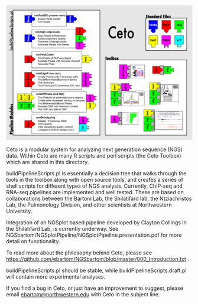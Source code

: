 ![alt text](https://github.com/ebartom/NGSbartom/blob/master/CetoDiagram2.png "Ceto")

Ceto is a modular system for analyzing next generation sequence (NGS) data.  Within Ceto are many R scripts and perl scripts (the Ceto Toolbox) which are shared in this directory.

buildPipelineScripts.pl is essentially a decision tree that walks through the tools in the toolbox along with open source tools, and creates a series of shell scripts for different types of NGS analysis.  Currently, ChIP-seq and RNA-seq pipelines are implemented and well tested.  These are based on collaborations between the Bartom Lab, the Shilatifard lab, the Ntziachristos Lab, the Pulmonology Division, and other scientists at Northwestern University.

Integration of an NGSplot based pipeline developed by Clayton Collings in the Shilatifard Lab, is currently underway.  See NGSbartom/NGSplotPipeline/NGSplotPipeline.presentation.pdf for more detail on functionality.

To read more about the philosophy behind Ceto, please see https://github.com/ebartom/NGSbartom/blob/master/000_Introduction.txt .

buildPipelineScripts.pl should be stable, while buildPipelineScripts.draft.pl will contain more experimental analyses.

If you find a bug in Ceto, or just have an improvement to suggest, please email ebartom@northwestern.edu with Ceto in the subject line.
